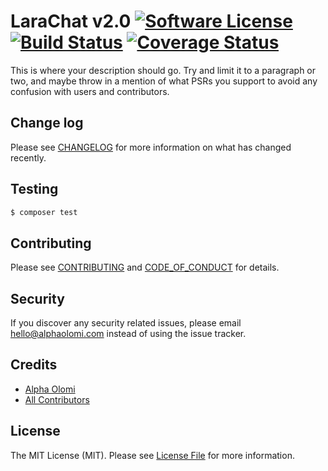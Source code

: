 # LaraChat v2.0 [![Software License][ico-license]](LICENSE.md) [![Build Status][ico-travis]][link-travis] [![Coverage Status][ico-codecov]][link-codecov]

This is where your description should go. Try and limit it to a paragraph or two, and maybe throw in a mention of what
PSRs you support to avoid any confusion with users and contributors.

## Change log

Please see [CHANGELOG](CHANGELOG.md) for more information on what has changed recently.

## Testing

```bash
$ composer test
```

## Contributing

Please see [CONTRIBUTING](./.github/CONTRIBUTING.md) and [CODE_OF_CONDUCT](./.github/CODE_OF_CONDUCT.md) for details.

## Security

If you discover any security related issues, please email hello@alphaolomi.com instead of using the issue tracker.

## Credits

-   [Alpha Olomi][link-author]
-   [All Contributors][link-contributors]

## License

The MIT License (MIT). Please see [License File](LICENSE.md) for more information.

[ico-license]: https://img.shields.io/badge/license-MIT-brightgreen.svg?style=flat-square
[ico-travis]: https://img.shields.io/travis/com/alphaolomi/laravel-websockets?logo=travis&style=flat-square
[ico-codecov]: https://img.shields.io/codecov/c/github/alphaolomi/laravel-websockets?logo=codecov&style=flat-square
[link-travis]: https://travis-ci.com/alphaolomi/laravel-websockets
[link-codecov]: https://codecov.io/gh/alphaolomi/laravel-websockets
[link-author]: https://github.com/alphaolomi
[link-contributors]: ../../contributors
